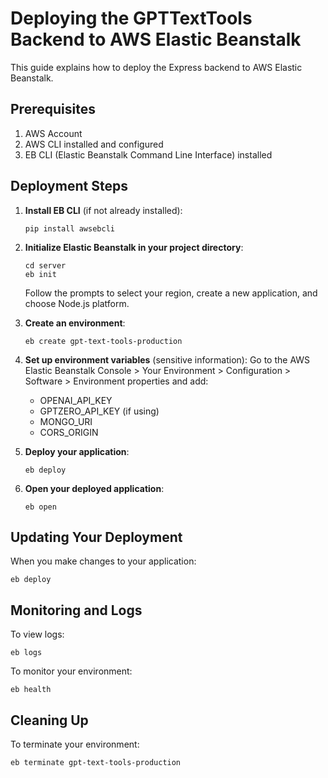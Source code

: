 
# Deploying the GPTTextTools Backend to AWS Elastic Beanstalk

This guide explains how to deploy the Express backend to AWS Elastic Beanstalk.

## Prerequisites

1. AWS Account
2. AWS CLI installed and configured
3. EB CLI (Elastic Beanstalk Command Line Interface) installed

## Deployment Steps

1. **Install EB CLI** (if not already installed):
   ```
   pip install awsebcli
   ```

2. **Initialize Elastic Beanstalk in your project directory**:
   ```
   cd server
   eb init
   ```
   Follow the prompts to select your region, create a new application, and choose Node.js platform.

3. **Create an environment**:
   ```
   eb create gpt-text-tools-production
   ```

4. **Set up environment variables** (sensitive information):
   Go to the AWS Elastic Beanstalk Console > Your Environment > Configuration > Software > Environment properties and add:
   - OPENAI_API_KEY
   - GPTZERO_API_KEY (if using)
   - MONGO_URI
   - CORS_ORIGIN

5. **Deploy your application**:
   ```
   eb deploy
   ```

6. **Open your deployed application**:
   ```
   eb open
   ```

## Updating Your Deployment

When you make changes to your application:
```
eb deploy
```

## Monitoring and Logs

To view logs:
```
eb logs
```

To monitor your environment:
```
eb health
```

## Cleaning Up

To terminate your environment:
```
eb terminate gpt-text-tools-production
```
